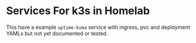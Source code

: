 # Services For k3s in Homelab

This have a example `uptime-kuma` service with ingress, pvc and deployment YAMLs but not yet documented or tested.